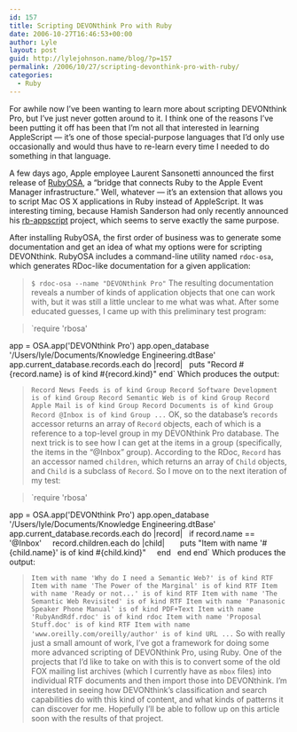```yaml
---
id: 157
title: Scripting DEVONthink Pro with Ruby
date: 2006-10-27T16:46:53+00:00
author: Lyle
layout: post
guid: http://lylejohnson.name/blog/?p=157
permalink: /2006/10/27/scripting-devonthink-pro-with-ruby/
categories:
  - Ruby
---
```

For awhile now I&#8217;ve been wanting to learn more about scripting DEVONthink Pro, but I&#8217;ve just never gotten around to it. I think one of the reasons I&#8217;ve been putting it off has been that I&#8217;m not all that interested in learning AppleScript &#8212; it&#8217;s one of those special-purpose languages that I&#8217;d only use occasionally and would thus have to re-learn every time I needed to do something in that language.

A few days ago, Apple employee Laurent Sansonetti announced the first release of [RubyOSA](http://rubyosa.rubyforge.org/), a &#8220;bridge that connects Ruby to the Apple Event Manager infrastructure.&#8221; Well, whatever &#8212; it&#8217;s an extension that allows you to script Mac OS X applications in Ruby instead of AppleScript. It was interesting timing, because Hamish Sanderson had only recently announced his [rb-appscript](http://rb-appscript.rubyforge.org/) project, which seems to serve exactly the same purpose.

After installing RubyOSA, the first order of business was to generate some documentation and get an idea of what my options were for scripting DEVONthink. RubyOSA includes a command-line utility named `rdoc-osa`, which generates RDoc-like documentation for a given application:

> `$ rdoc-osa --name "DEVONthink Pro"`
The resulting documentation reveals a number of kinds of application objects that one can work with, but it was still a little unclear to me what was what. After some educated guesses, I came up with this preliminary test program:

> `require 'rbosa'

app = OSA.app('DEVONthink Pro')
app.open_database '/Users/lyle/Documents/Knowledge Engineering.dtBase'
app.current_database.records.each do |record|
&nbsp;&nbsp;puts "Record #{record.name} is of kind #{record.kind}"
end`
Which produces the output:

> `Record News Feeds is of kind Group
Record Software Development is of kind Group
Record Semantic Web is of kind Group
Record Apple Mail is of kind Group
Record Documents is of kind Group
Record @Inbox is of kind Group
...`
OK, so the database&#8217;s `records` accessor returns an array of `Record` objects, each of which is a reference to a top-level group in my DEVONthink Pro database. The next trick is to see how I can get at the items in a group (specifically, the items in the &#8220;@Inbox&#8221; group). According to the RDoc, `Record` has an accessor named `children`, which returns an array of `Child` objects, and `Child` is a subclass of `Record`. So I move on to the next iteration of my test:

> `require 'rbosa'

app = OSA.app('DEVONthink Pro')
app.open_database '/Users/lyle/Documents/Knowledge Engineering.dtBase'
app.current_database.records.each do |record|
&nbsp;&nbsp;if record.name == '@Inbox'
&nbsp;&nbsp;&nbsp;&nbsp;record.children.each do |child|
&nbsp;&nbsp;&nbsp;&nbsp;&nbsp;&nbsp;puts "Item with name '#{child.name}' is of kind #{child.kind}"
&nbsp;&nbsp;&nbsp;&nbsp;end
&nbsp;&nbsp;end
end`
Which produces the output:

> `Item with name 'Why do I need a Semantic Web?' is of kind RTF
Item with name 'The Power of the Marginal' is of kind RTF
Item with name 'Ready or not...' is of kind RTF
Item with name 'The Semantic Web Revisited' is of kind RTF
Item with name 'Panasonic Speaker Phone Manual' is of kind PDF+Text
Item with name 'RubyAndRdf.rdoc' is of kind rdoc
Item with name 'Proposal Stuff.doc' is of kind RTF
Item with name 'www.oreilly.com/oreilly/author' is of kind URL
...`
So with really just a small amount of work, I&#8217;ve got a framework for doing some more advanced scripting of DEVONthink Pro, using Ruby. One of the projects that I&#8217;d like to take on with this is to convert some of the old FOX mailing list archives (which I currently have as `mbox` files) into individual RTF documents and then import those into DEVONthink. I&#8217;m interested in seeing how DEVONthink&#8217;s classification and search capabilities do with this kind of content, and what kinds of patterns it can discover for me. Hopefully I&#8217;ll be able to follow up on this article soon with the results of that project.
